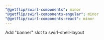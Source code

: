 ```yaml
---
"@getflip/swirl-components": minor
"@getflip/swirl-components-angular": minor
"@getflip/swirl-components-react": minor
---
```


Add "banner" slot to swirl-shell-layout
